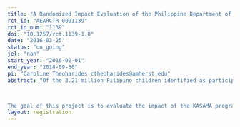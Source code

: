 ```yaml
---
title: "A Randomized Impact Evaluation of the Philippine Department of Labor and Employment's KASAMA Program"
rct_id: "AEARCTR-0001139"
rct_id_num: "1139"
doi: "10.1257/rct.1139-1.0"
date: "2016-03-25"
status: "on_going"
jel: "nan"
start_year: "2016-02-01"
end_year: "2018-09-30"
pi: "Caroline Theoharides ctheoharides@amherst.edu"
abstract: "Of the 3.21 million Filipino children identified as participating in unlawful child labor, about 3 million of these children do so in hazardous conditions (where chemical, physical and biological hazards exist). In their continued efforts to decrease child labor, the Philippines Department of Labor and Employment (DOLE) is implementing Kabuhayan Para sa Magulang ng Batang Manggagawa (KASAMA) in some of the Philippines' poorest provinces. In the KASAMA program, DOLE focuses on improving access to sources of income for the parents of child laborers. Parents are provided a package of assistance composed of livelihood trainings and a grant for the purchase of equipment, tools and raw materials to be used in their livelihood undertaking.

The goal of this project is to evaluate the impact of the KASAMA program on child labor and time allocation, as well as on household well-being. It is motivated by the question of whether it is possible to sustainably change how families generate their livelihoods in a way that eliminates child labor. The evaluation will be conducted across 164 communities, including 2,296 households, where communities will be randomly assigned whether to receive the KASAMA program. Whether and how sustainable livelihood projects influence child labor is an important research question as sustainable livelihood promotion has become the centerpiece of anti-child labor programming."
layout: registration
---
```


